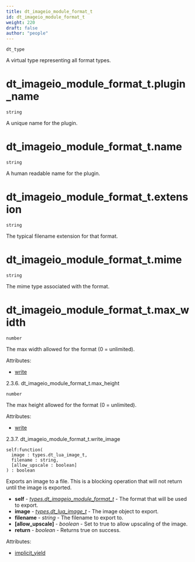 ```yaml
---
title: dt_imageio_module_format_t
id: dt_imageio_module_format_t
weight: 220
draft: false
author: "people"
---
```


`dt_type`

A virtual type representing all format types.

# dt_imageio_module_format_t.plugin_name

`string`

A unique name for the plugin.

# dt_imageio_module_format_t.name

`string`

A human readable name for the plugin.

# dt_imageio_module_format_t.extension

`string`

The typical filename extension for that format.

# dt_imageio_module_format_t.mime

`string`

The mime type associated with the format.

# dt_imageio_module_format_t.max_width

`number`

The max width allowed for the format \(0 = unlimited\).

Attributes:

* [write](../attributes#write)

2.3.6. dt_imageio_module_format_t.max_height

`number`

The max height allowed for the format \(0 = unlimited\).

Attributes:

* [write](../attributes#write)

2.3.7. dt_imageio_module_format_t.write_image
```
self:function(
  image : types.dt_lua_image_t,
  filename : string,
  [allow_upscale : boolean]
) : boolean
```
Exports an image to a file. This is a blocking operation that will not return until the image
is exported.

* **self** - _[types.dt_imageio_module_format_t](../types/dt_imageio_module_format_t)_ - The format that will be used to export.
* **image** - _[types.dt_lua_image_t](../types/dt_lua_image_t)_ - The image object to export.
* **filename** - _string_ - The filename to export to.
* **\[allow_upscale\]** - _boolean_ - Set to true to allow upscaling of the image.
* **return** - _boolean_ - Returns true on success.

Attributes:

* [implicit_yield](../attributes#implicit_yield)

